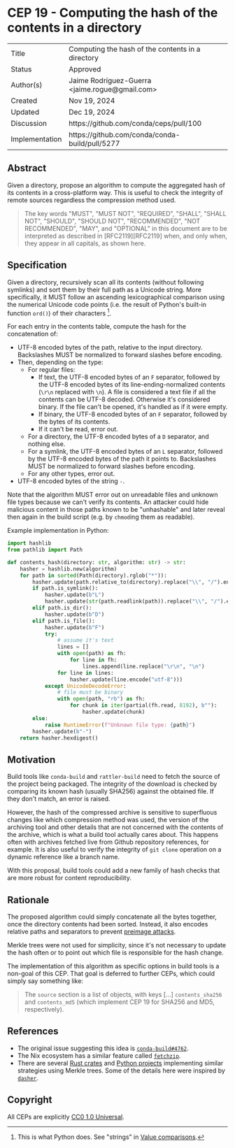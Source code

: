 # CEP 19 - Computing the hash of the contents in a directory

<table>
<tr><td> Title </td><td> Computing the hash of the contents in a directory </td>
<tr><td> Status </td><td> Approved </td></tr>
<tr><td> Author(s) </td><td> Jaime Rodríguez-Guerra &lt;jaime.rogue@gmail.com&gt;</td></tr>
<tr><td> Created </td><td> Nov 19, 2024</td></tr>
<tr><td> Updated </td><td> Dec 19, 2024</td></tr>
<tr><td> Discussion </td><td> https://github.com/conda/ceps/pull/100 </td></tr>
<tr><td> Implementation </td><td> https://github.com/conda/conda-build/pull/5277 </td></tr>
</table>

## Abstract

Given a directory, propose an algorithm to compute the aggregated hash of its contents in a cross-platform way. This is useful to check the integrity of remote sources regardless the compression method used.

> The key words "MUST", "MUST NOT", "REQUIRED", "SHALL", "SHALL NOT", "SHOULD", "SHOULD NOT",
  "RECOMMENDED", "NOT RECOMMENDED", "MAY", and "OPTIONAL" in this document are to be interpreted as
  described in [RFC2119][RFC2119] when, and only when, they appear in all capitals, as shown here.

## Specification

Given a directory, recursively scan all its contents (without following symlinks) and sort them by their full path as a Unicode string. More specifically, it MUST follow an ascending lexicographical comparison using the numerical Unicode code points (i.e. the result of Python's built-in function `ord()`) of their characters [^1].

For each entry in the contents table, compute the hash for the concatenation of:
- UTF-8 encoded bytes of the path, relative to the input directory. Backslashes MUST be normalized to forward slashes before encoding.
- Then, depending on the type:
    - For regular files:
        - If text, the UTF-8 encoded bytes of an `F` separator, followed by the UTF-8 encoded bytes of its line-ending-normalized contents (`\r\n` replaced with `\n`). A file is considered a text file if all the contents can be UTF-8 decoded. Otherwise it's considered binary. If the file can't be opened, it's handled as if it were empty.
        - If binary, the UTF-8 encoded bytes of an `F` separator, followed by the bytes of its contents.
        - If it can't be read, error out.
    - For a directory, the UTF-8 encoded bytes of a `D` separator, and nothing else.
    - For a symlink, the UTF-8 encoded bytes of an `L` separator, followed by the UTF-8 encoded bytes of the path it points to. Backslashes MUST be normalized to forward slashes before encoding.
    - For any other types, error out.
- UTF-8 encoded bytes of the string `-`.

Note that the algorithm MUST error out on unreadable files and unknown file types because we can't verify its contents. An attacker could hide malicious content in those paths known to be "unhashable" and later reveal then again in the build script (e.g. by `chmod`ing them as readable).

Example implementation in Python:

```python
import hashlib
from pathlib import Path

def contents_hash(directory: str, algorithm: str) -> str:
    hasher = hashlib.new(algorithm)
    for path in sorted(Path(directory).rglob("*")):
        hasher.update(path.relative_to(directory).replace("\\", "/").encode("utf-8"))
        if path.is_symlink():
            hasher.update(b"L")
            hasher.update(str(path.readlink(path)).replace("\\", "/").encode("utf-8"))
        elif path.is_dir():
            hasher.update(b"D")
        elif path.is_file():
            hasher.update(b"F")
            try:
                # assume it's text
                lines = []
                with open(path) as fh:
                    for line in fh:
                        lines.append(line.replace("\r\n", "\n")
                for line in lines:
                    hasher.update(line.encode("utf-8")))
            except UnicodeDecodeError:
                # file must be binary
                with open(path, "rb") as fh:
                    for chunk in iter(partial(fh.read, 8192), b""):
                        hasher.update(chunk)
        else:
            raise RuntimeError(f"Unknown file type: {path}")
        hasher.update(b"-")
    return hasher.hexdigest()
```

## Motivation

Build tools like `conda-build` and `rattler-build` need to fetch the source of the project being packaged. The integrity of the download is checked by comparing its known hash (usually SHA256) against the obtained file. If they don't match, an error is raised.

However, the hash of the compressed archive is sensitive to superfluous changes like which compression method was used, the version of the archiving tool and other details that are not concerned with the contents of the archive, which is what a build tool actually cares about.
This happens often with archives fetched live from Github repository references, for example.
It is also useful to verify the integrity of `git clone` operation on a dynamic reference like a branch name.

With this proposal, build tools could add a new family of hash checks that are more robust for content reproducibility.

## Rationale

The proposed algorithm could simply concatenate all the bytes together, once the directory contents had been sorted. Instead, it also encodes relative paths and separators to prevent [preimage attacks][preimage].

Merkle trees were not used for simplicity, since it's not necessary to update the hash often or to point out which file is responsible for the hash change.

The implementation of this algorithm as specific options in build tools is a non-goal of this CEP. That goal is deferred to further CEPs, which could simply say something like:

> The `source` section is a list of objects, with keys [...] `contents_sha256` and `contents_md5` (which implement CEP 19 for SHA256 and MD5, respectively).

## References

- The original issue suggesting this idea is [`conda-build#4762`][conda-build-issue].
- The Nix ecosystem has a similar feature called [`fetchzip`][fetchzip].
- There are several [Rust crates][crates] and [Python projects][pymerkletools] implementing similar strategies using Merkle trees. Some of the details here were inspired by [`dasher`][dasher].

## Copyright

All CEPs are explicitly [CC0 1.0 Universal](https://creativecommons.org/publicdomain/zero/1.0/).

<!-- links -->

[fetchzip]: https://nixos.org/manual/nixpkgs/stable/#fetchurl
[preimage]: https://flawed.net.nz/2018/02/21/attacking-merkle-trees-with-a-second-preimage-attack/
[dasher]: https://github.com/DrSLDR/dasher#hashing-scheme
[pymerkletools]: https://github.com/Tierion/pymerkletools
[crates]: https://crates.io/search?q=content%20hash
[conda-build-issue]: https://github.com/conda/conda-build/issues/4762
[^1]: This is what Python does. See "strings" in [Value comparisons](https://docs.python.org/3/reference/expressions.html#value-comparisons).
